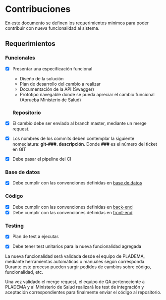 # Contribuciones

En este documento se definen los requerimientos minimos para poder contribuir con nueva funcionalidad al sistema. 

## Requerimientos

### Funcionales

- [x] Presentar una especificación funcional
  -  Diseño de la solución
  -  Plan de desarrollo del cambio a realizar
  -  Documentación de la API (Swagger)
  -  Prototipo navegable donde se pueda apreciar el cambio funcional (Aprueba Ministerio de Salud)
  
  ### Repositorio

- [x] El cambio debe ser enviado al branch master, mediante un merge request.
- [x] Los nombres de los commits deben contemplar la siguiente nomeclatura: **git-###. descripción**.  Donde **###** es el número del ticket en GIT
- [x] Debe pasar el pipeline del CI

### Base de datos

- [x] Debe cumplir con las convenciones definidas en [base de datos](../dba/documentacion/convenciones.md)

### Código

- [x] Debe cumplir con las convenciones definidas en [back-end](back-end/documentacion/../../../back-end/documentacion/Convenciones.md)
- [x] Debe cumplir con las convenciones definidas en [front-end](front-end/README.md)

### Testing

- [x] Plan de test a ejecutar.
- [x] Debe tener test unitarios para la nueva funcionalidad agregada



La nueva funcionalidad será validada desde el equipo de PLADEMA, mediante herramientas automáticas o manuales según corresponda. Durante este proceso pueden surgir pedidos de cambios sobre código, funcionalidad, etc.

Una vez validado el merge request, el equipo de QA perteneciente a PLADEMA y al Ministerio de Salud realizará los test de integración y aceptación correspondientes para finalmente enviar el código al repositorio.





